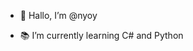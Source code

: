 - 👋 Hallo, I’m @nyoy

- 📚 I’m currently learning C# and Python

<!---
nyoy/nyoy is a ✨ special ✨ repository because its `README.md` (this file) appears on your GitHub profile.
You can click the Preview link to take a look at your changes.
--->
